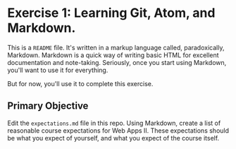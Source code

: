 # Exercise 1: Learning Git, Atom, and Markdown.

This is a `README` file. It's written in a markup language called, paradoxically, Markdown. Markdown is a quick way of writing basic HTML for excellent documentation and note-taking. Seriously, once you start using Markdown, you'll want to use it for everything.

But for now, you'll use it to complete this exercise.

## Primary Objective
Edit the `expectations.md` file in this repo. Using Markdown, create a list of reasonable course expectations for Web Apps II. These expectations should be what you expect of yourself, and what you expect of the course itself.
